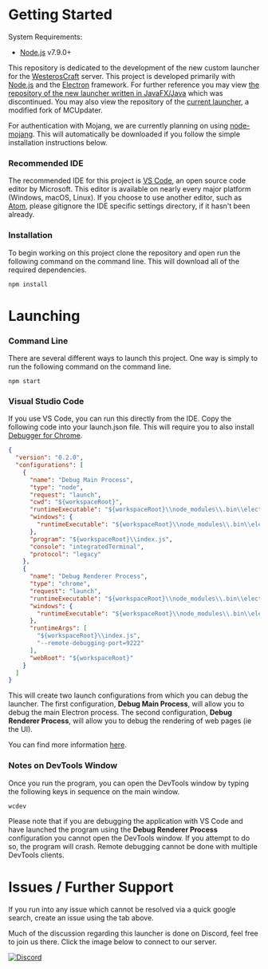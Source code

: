 # Getting Started #

System Requirements:
* [Node.js](https://nodejs.org/en/) v7.9.0+

This repository is dedicated to the development of the new custom launcher for the [WesterosCraft](http://www.westeroscraft.com/) server. This project is developed primarily with [Node.js](https://nodejs.org/en/) and the [Electron](https://electron.atom.io/) framework. For further reference you may view [the repository of the new launcher written in JavaFX/Java](https://gitlab.com/westeroscraft/WesteroscraftNewLauncher) which was discontinued. You may also view the repository of the [current launcher](https://gitlab.com/westeroscraft/westeroscraftlaunchercore), a modified fork of MCUpdater.

For authentication with Mojang, we are currently planning on using [node-mojang](https://github.com/jamen/node-mojang). This will automatically be downloaded if you follow the simple installation instructions below.

### Recommended IDE ###

The recommended IDE for this project is [VS Code](https://code.visualstudio.com/), an open source code editor by Microsoft. This editor is available on nearly every major platform (Windows, macOS, Linux). If you choose to use another editor, such as [Atom](https://atom.io/), please gitignore the IDE specific settings directory, if it hasn't been already.

### Installation ###

To begin working on this project clone the repository and open run the following command on the command line. This will download all of the required dependencies.

```shell
npm install
```

# Launching #

### Command Line ###

There are several different ways to launch this project. One way is simply to run the following command on the command line.

```shell
npm start
```

### Visual Studio Code ###

If you use VS Code, you can run this directly from the IDE. Copy the following code into your launch.json file. This will require you to also install [Debugger for Chrome](https://marketplace.visualstudio.com/items?itemName=msjsdiag.debugger-for-chrome).

```json
{
  "version": "0.2.0",
  "configurations": [
    {
      "name": "Debug Main Process",
      "type": "node",
      "request": "launch",
      "cwd": "${workspaceRoot}",
      "runtimeExecutable": "${workspaceRoot}\\node_modules\\.bin\\electron",
      "windows": {
        "runtimeExecutable": "${workspaceRoot}\\node_modules\\.bin\\electron.cmd"
      },
      "program": "${workspaceRoot}\\index.js",
      "console": "integratedTerminal",
      "protocol": "legacy"
    },
    {
      "name": "Debug Renderer Process",
      "type": "chrome",
      "request": "launch",
      "runtimeExecutable": "${workspaceRoot}\\node_modules\\.bin\\electron",
      "windows": {
        "runtimeExecutable": "${workspaceRoot}\\node_modules\\.bin\\electron.cmd"
      },
      "runtimeArgs": [
        "${workspaceRoot}\\index.js",
        "--remote-debugging-port=9222"
      ],
      "webRoot": "${workspaceRoot}"
    }
  ]
}
```

This will create two launch configurations from which you can debug the launcher. The first configuration, **Debug Main Process**, will allow you to debug the main Electron process. The second configuration, **Debug Renderer Process**, will allow you to debug the rendering of web pages (ie the UI).

You can find more information [here](http://code.matsu.io/1).

### Notes on DevTools Window ###

Once you run the program, you can open the DevTools window by typing the following keys in sequence on the main window.

```shell
wcdev
```

Please note that if you are debugging the application with VS Code and have launched the program using the **Debug Renderer Process** configuration you cannot open the DevTools window. If you attempt to do so, the program will crash. Remote debugging cannot be  done with multiple DevTools clients.

# Issues / Further Support #

If you run into any issue which cannot be resolved via a quick google search, create an issue using the tab above.

Much of the discussion regarding this launcher is done on Discord, feel free to join us there. Click the image below to connect to our server.

[![Discord](http://i.imgur.com/wlSvq9y.png)](https://discord.gg/UACCjTK)